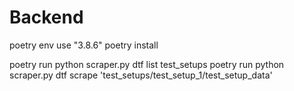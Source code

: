 # Backend

poetry env use "3.8.6"
poetry install

poetry run python scraper.py dtf list test_setups
poetry run python scraper.py dtf scrape 'test_setups/test_setup_1/test_setup_data'
